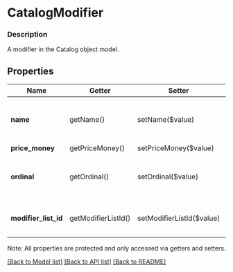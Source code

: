 # CatalogModifier

### Description

A modifier in the Catalog object model.

## Properties
Name | Getter | Setter | Type | Description | Notes
------------ | ------------- | ------------- | ------------- | ------------- | -------------
**name** | getName() | setName($value) | **string** | The modifier name. Searchable. This field has max length of 255 Unicode code points. | [optional] 
**price_money** | getPriceMoney() | setPriceMoney($value) | [**\SquareConnect\Model\Money**](Money.md) | The modifier price. | [optional] 
**ordinal** | getOrdinal() | setOrdinal($value) | **int** | Determines where this &#x60;CatalogModifier&#x60; appears in the &#x60;CatalogModifierList&#x60;. | [optional] 
**modifier_list_id** | getModifierListId() | setModifierListId($value) | **string** | The ID of the &#x60;CatalogModifierList&#x60; associated with this modifier. Searchable. | [optional] 

Note: All properties are protected and only accessed via getters and setters.

[[Back to Model list]](../../README.md#documentation-for-models) [[Back to API list]](../../README.md#documentation-for-api-endpoints) [[Back to README]](../../README.md)

